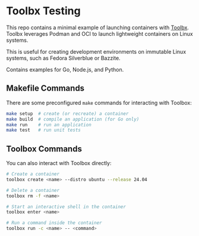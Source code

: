# Toolbx Testing

This repo contains a minimal example of launching containers with
[Toolbx](https://containertoolbx.org/). Toolbx leverages Podman and OCI to
launch lightweight containers on Linux systems.

This is useful for creating development environments on immutable Linux systems,
such as Fedora Silverblue or Bazzite.

Contains examples for Go, Node.js, and Python.

## Makefile Commands

There are some preconfigured `make` commands for interacting with Toolbox:
```bash
make setup  # create (or recreate) a container
make build  # compile an application (for Go only)
make run    # run an application
make test   # run unit tests
```

## Toolbox Commands

You can also interact with Toolbox directly:
```bash
# Create a container
toolbox create <name> --distro ubuntu --release 24.04

# Delete a container
toolbox rm -f <name>

# Start an interactive shell in the container
toolbox enter <name>

# Run a command inside the container
toolbox run -c <name> -- <command>
```

